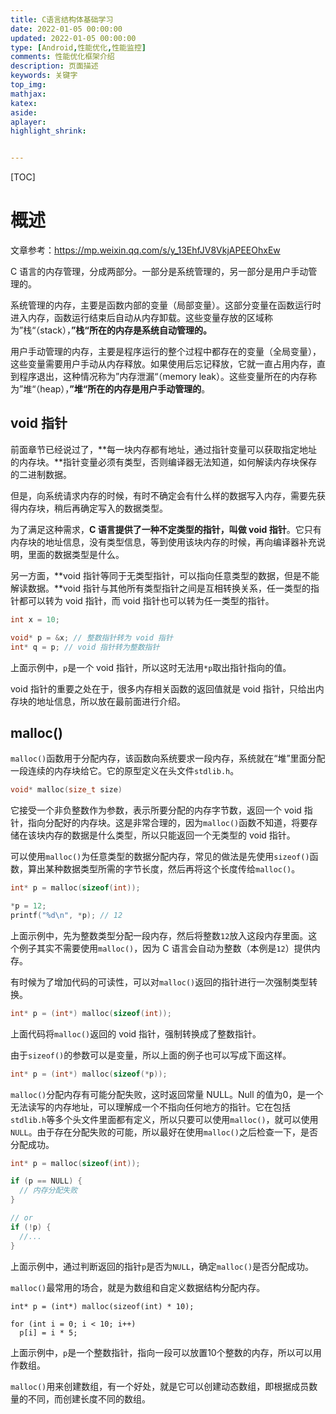 ```yaml
---
title: C语言结构体基础学习
date: 2022-01-05 00:00:00
updated: 2022-01-05 00:00:00
type: [Android,性能优化,性能监控]
comments: 性能优化框架介绍
description: 页面描述
keywords: 关键字
top_img:
mathjax:
katex:
aside:
aplayer:
highlight_shrink:


---
```


[TOC]

# 概述

文章参考：https://mp.weixin.qq.com/s/y_13EhfJV8VkjAPEEOhxEw

C 语言的内存管理，分成两部分。一部分是系统管理的，另一部分是用户手动管理的。

系统管理的内存，主要是函数内部的变量（局部变量）。这部分变量在函数运行时进入内存，函数运行结束后自动从内存卸载。这些变量存放的区域称为”栈“（stack），**”栈“所在的内存是系统自动管理的。**

用户手动管理的内存，主要是程序运行的整个过程中都存在的变量（全局变量），这些变量需要用户手动从内存释放。如果使用后忘记释放，它就一直占用内存，直到程序退出，这种情况称为”内存泄漏“（memory leak）。这些变量所在的内存称为”堆“（heap），**”堆“所在的内存是用户手动管理的**。



## void 指针

前面章节已经说过了，**每一块内存都有地址，通过指针变量可以获取指定地址的内存块。**指针变量必须有类型，否则编译器无法知道，如何解读内存块保存的二进制数据。

但是，向系统请求内存的时候，有时不确定会有什么样的数据写入内存，需要先获得内存块，稍后再确定写入的数据类型。

为了满足这种需求，**C 语言提供了一种不定类型的指针，叫做 void 指针**。它只有内存块的地址信息，没有类型信息，等到使用该块内存的时候，再向编译器补充说明，里面的数据类型是什么。

另一方面，**void 指针等同于无类型指针，可以指向任意类型的数据，但是不能解读数据。**void 指针与其他所有类型指针之间是互相转换关系，任一类型的指针都可以转为 void 指针，而 void 指针也可以转为任一类型的指针。

```c
int x = 10;

void* p = &x; // 整数指针转为 void 指针
int* q = p; // void 指针转为整数指针
```

上面示例中，`p`是一个 void 指针，所以这时无法用`*p`取出指针指向的值。

void 指针的重要之处在于，很多内存相关函数的返回值就是 void 指针，只给出内存块的地址信息，所以放在最前面进行介绍。



## malloc()

`malloc()`函数用于分配内存，该函数向系统要求一段内存，系统就在“堆”里面分配一段连续的内存块给它。它的原型定义在头文件`stdlib.h`。

```c
void* malloc(size_t size)
```

它接受一个非负整数作为参数，表示所要分配的内存字节数，返回一个 void 指针，指向分配好的内存块。这是非常合理的，因为`malloc()`函数不知道，将要存储在该块内存的数据是什么类型，所以只能返回一个无类型的 void 指针。

可以使用`malloc()`为任意类型的数据分配内存，常见的做法是先使用`sizeof()`函数，算出某种数据类型所需的字节长度，然后再将这个长度传给`malloc()`。

```c
int* p = malloc(sizeof(int));

*p = 12;
printf("%d\n", *p); // 12
```



上面示例中，先为整数类型分配一段内存，然后将整数`12`放入这段内存里面。这个例子其实不需要使用`malloc()`，因为 C 语言会自动为整数（本例是`12`）提供内存。

有时候为了增加代码的可读性，可以对`malloc()`返回的指针进行一次强制类型转换。

```c
int* p = (int*) malloc(sizeof(int));
```

上面代码将`malloc()`返回的 void 指针，强制转换成了整数指针。

由于`sizeof()`的参数可以是变量，所以上面的例子也可以写成下面这样。

```c
int* p = (int*) malloc(sizeof(*p));
```

`malloc()`分配内存有可能分配失败，这时返回常量 NULL。Null 的值为0，是一个无法读写的内存地址，可以理解成一个不指向任何地方的指针。它在包括`stdlib.h`等多个头文件里面都有定义，所以只要可以使用`malloc()`，就可以使用`NULL`。由于存在分配失败的可能，所以最好在使用`malloc()`之后检查一下，是否分配成功。

```c
int* p = malloc(sizeof(int));

if (p == NULL) {
  // 内存分配失败
}

// or
if (!p) {
  //...
}
```

上面示例中，通过判断返回的指针`p`是否为`NULL`，确定`malloc()`是否分配成功。

`malloc()`最常用的场合，就是为数组和自定义数据结构分配内存。

```
int* p = (int*) malloc(sizeof(int) * 10);

for (int i = 0; i < 10; i++)
  p[i] = i * 5;
```

上面示例中，`p`是一个整数指针，指向一段可以放置10个整数的内存，所以可以用作数组。

`malloc()`用来创建数组，有一个好处，就是它可以创建动态数组，即根据成员数量的不同，而创建长度不同的数组。